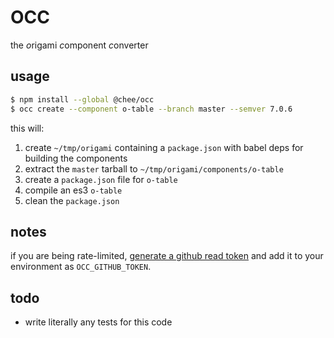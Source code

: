 # OCC
the *o*rigami *c*omponent *c*onverter

## usage

```sh
$ npm install --global @chee/occ
$ occ create --component o-table --branch master --semver 7.0.6
```

this will:

1. create `~/tmp/origami` containing a `package.json` with babel deps for building the components
2. extract the `master` tarball to `~/tmp/origami/components/o-table`
3. create a `package.json` file for `o-table`
4. compile an es3 `o-table`
5. clean the `package.json`

## notes

if you are being rate-limited, [generate a github read token](https://github.com/settings/tokens)
and add it to your environment as `OCC_GITHUB_TOKEN`.

## todo
* write literally any tests for this code

